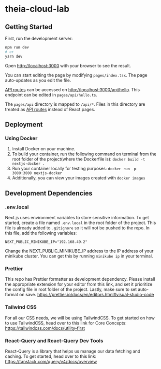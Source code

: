 # theia-cloud-lab

## Getting Started

First, run the development server:

```bash
npm run dev
# or
yarn dev
```

Open [http://localhost:3000](http://localhost:3000) with your browser to see the result.

You can start editing the page by modifying `pages/index.tsx`. The page auto-updates as you edit the file.

[API routes](https://nextjs.org/docs/api-routes/introduction) can be accessed on [http://localhost:3000/api/hello](http://localhost:3000/api/hello). This endpoint can be edited in `pages/api/hello.ts`.

The `pages/api` directory is mapped to `/api/*`. Files in this directory are treated as [API routes](https://nextjs.org/docs/api-routes/introduction) instead of React pages.

## Deployment

### Using Docker

1. Install Docker on your machine.
2. To build your container, run the following command on terminal from the root folder of the project(where the Dockerfile is): `docker build -t nextjs-docker .`
3. Run your container locally for testing purposes: `docker run -p 3000:3000 nextjs-docker`
4. Additionally, you can view your images created with `docker images`

## Development Dependencies

### .env.local

Next.js uses environment variables to store sensitive information. To get started, create a file named `.env.local` in the root folder of the project. This file is already added to `.gitignore` so it will not be pushed to the repo. In this file, add the following variables:

```
NEXT_PUBLIC_MINIKUBE_IP="192.168.49.2"
```

Change the NEXT_PUBLIC_MINIKUBE_IP address to the IP address of your minikube cluster. You can get this by running `minikube ip` in your terminal.

### Prettier

This repo has Prettier formatter as development dependency. Please install the appropriate extension for your editor from this link, and set it prioritize the config file in root folder of the project. Lastly, make sure to set auto-format on save. https://prettier.io/docs/en/editors.html#visual-studio-code

### Tailwind CSS

For all our CSS needs, we will be using TailwindCSS. To get started on how to use TailwindCSS, head over to this link for Core Concepts: https://tailwindcss.com/docs/utility-first

### React-Query and React-Query Dev Tools

React-Query is a library that helps us manage our data fetching and caching. To get started, head over to this link: https://tanstack.com/query/v4/docs/overview
